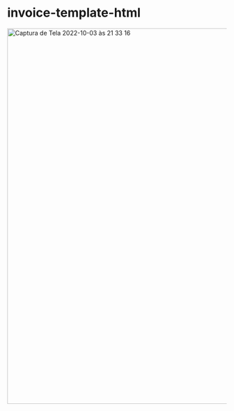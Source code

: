 # invoice-template-html


<img width="864" alt="Captura de Tela 2022-10-03 às 21 33 16" src="https://user-images.githubusercontent.com/75685022/193709613-5064e74e-e479-4830-a7db-6b7463e1d063.png">
